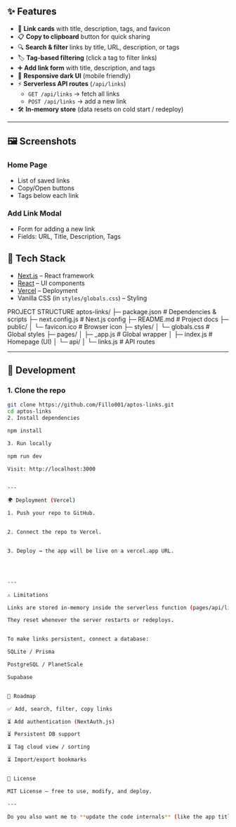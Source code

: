 

## ✨ Features

- 🔗 **Link cards** with title, description, tags, and favicon  
- 📋 **Copy to clipboard** button for quick sharing  
- 🔍 **Search & filter** links by title, URL, description, or tags  
- 🏷️ **Tag-based filtering** (click a tag to filter links)  
- ➕ **Add link form** with title, description, and tags  
- 🎨 **Responsive dark UI** (mobile friendly)  
- ⚡ **Serverless API routes** (`/api/links`)  
  - `GET /api/links` → fetch all links  
  - `POST /api/links` → add a new link  
- 🛠️ **In-memory store** (data resets on cold start / redeploy)

---

## 🖼️ Screenshots

### Home Page
- List of saved links
- Copy/Open buttons
- Tags below each link

### Add Link Modal
- Form for adding a new link
- Fields: URL, Title, Description, Tags


## 🚀 Tech Stack

- [Next.js](https://nextjs.org/) – React framework  
- [React](https://reactjs.org/) – UI components  
- [Vercel](https://vercel.com/) – Deployment  
- Vanilla CSS (in `styles/globals.css`) – Styling

 PROJECT STRUCTURE 
 aptos-links/ ├─ package.json          # Dependencies & scripts ├─ next.config.js        # Next.js config ├─ README.md             # Project docs ├─ public/ │   └─ favicon.ico       # Browser icon ├─ styles/ │   └─ globals.css       # Global styles ├─ pages/ │   ├─ _app.js           # Global wrapper │   ├─ index.js          # Homepage (UI) │   └─ api/ │       └─ links.js     # API routes


---

## 🔧 Development

### 1. Clone the repo
```bash
git clone https://github.com/Fillo001/aptos-links.git
cd aptos-links
2. Install dependencies

npm install

3. Run locally

npm run dev

Visit: http://localhost:3000


---

🌍 Deployment (Vercel)

1. Push your repo to GitHub.


2. Connect the repo to Vercel.


3. Deploy → the app will be live on a vercel.app URL.




---

⚠️ Limitations

Links are stored in-memory inside the serverless function (pages/api/links.js).

They reset whenever the server restarts or redeploys.


To make links persistent, connect a database:

SQLite / Prisma

PostgreSQL / PlanetScale

Supabase


📌 Roadmap

✅ Add, search, filter, copy links

⏳ Add authentication (NextAuth.js)

⏳ Persistent DB support

⏳ Tag cloud view / sorting

⏳ Import/export bookmarks


📜 License

MIT License – free to use, modify, and deploy.

---

Do you also want me to **update the code internals** (like the app title in `pages/index.js` and modal headers) from *Smart Links* → *Aptos Links* so the UI matches the new name?
